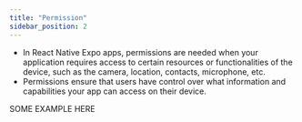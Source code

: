 ```yaml
---
title: "Permission"
sidebar_position: 2
---
```

- In React Native Expo apps, permissions are needed when your application requires access to certain resources or functionalities of the device, such as the camera, location, contacts, microphone, etc. 
- Permissions ensure that users have control over what information and capabilities your app can access on their device.
 
 SOME EXAMPLE HERE
